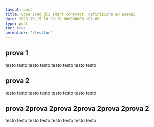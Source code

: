 ```yaml
---
layout: post
title: Cosa sono gli smart contract, definizione ed esempi
date: 2023-10-15 10:29:19.000000000 +02:00
type: post
toc: true
permalink: "/testtoc"
---
```




## prova 1

testo testo 
testo testo 
testo testo 
testo testo 

## prova 2


testo testo 
testo testo 
testo testo 
testo testo 

## prova 2prova 2prova 2prova 2prova 2prova 2


testo testo 
testo testo 
testo testo 
testo testo 